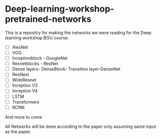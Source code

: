 # Deep-learning-workshop-pretrained-networks
This is a repositry for making the networks we were reading for the Deep learning workshop BGU course.
- [ ] AlexNet
- [ ] VGG
- [ ] Inceptionblock - GoogleNet
- [ ] Resnetblocks - ResNet
- [ ] Dense layers- DenseBlock- Transition layer-DenseNet
- [ ] ResNext
- [ ] WideResnet
- [ ] Inception V3
- [ ] Inception V4
- [ ] LSTM
- [ ] Transformers
- [ ] RCNN

And more to come

All Networks will be done according to the paper only assuming same input as the paper.
